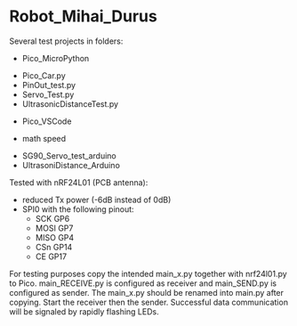 # Robot_Mihai_Durus
Several test projects in folders:
* Pico_MicroPython
- Pico_Car.py
- PinOut_test.py
- Servo_Test.py
- UltrasonicDistanceTest.py
* Pico_VSCode
- math speed
* SG90_Servo_test_arduino
* UltrasoniDistance_Arduino

Tested with nRF24L01 (PCB antenna):
* reduced Tx power (-6dB instead of 0dB)
* SPI0 with the following pinout:
	- SCK	GP6
	- MOSI	GP7
	- MISO	GP4
	- CSn	GP14
	- CE	GP17

For testing purposes copy the intended main_x.py together with nrf24l01.py to Pico.
main_RECEIVE.py is configured as receiver and main_SEND.py is configured as sender.
The main_x.py should be renamed into main.py after copying.
Start the receiver then the sender.
Successful data communication will be signaled by rapidly flashing LEDs.
